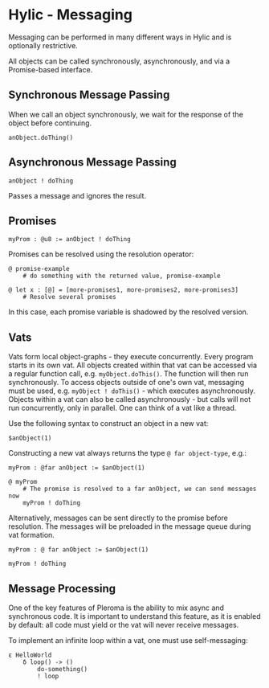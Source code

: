 # Hylic - Messaging

Messaging can be performed in many different ways in Hylic and is optionally restrictive.

All objects can be called synchronously, asynchronously, and via a Promise-based interface.

## Synchronous Message Passing

When we call an object synchronously, we wait for the response of the object before continuing.
```
anObject.doThing()
```
## Asynchronous Message Passing

```
anObject ! doThing
```
Passes a message and ignores the result.

## Promises

```
myProm : @u8 := anObject ! doThing
```

Promises can be resolved using the resolution operator:

```
@ promise-example
    # do something with the returned value, promise-example
    
@ let x : [@] = [more-promises1, more-promises2, more-promises3]
    # Resolve several promises
```

In this case, each promise variable is shadowed by the resolved version.

## Vats

Vats form local object-graphs - they execute concurrently.  Every program starts in its own vat.  All objects created within that vat can be accessed via a regular function call, e.g. `myObject.doThis()`.  The function will then run synchronously.  To access objects outside of one's own vat, messaging must be used, e.g. `myObject ! doThis()` - which executes asynchronously.  Objects within a vat can also be called asynchronously - but calls will not run concurrently, only in parallel.  One can think of a vat like a thread.

Use the following syntax to construct an object in a new vat:

```
$anObject(1)
```

Constructing a new vat always returns the type `@ far object-type`, e.g.:

```
myProm : @far anObject := $anObject(1)

@ myProm
    # The promise is resolved to a far anObject, we can send messages now
    myProm ! doThing
```

Alternatively, messages can be sent directly to the promise before resolution.  The messages will be preloaded in the message queue during vat formation.

```
myProm : @ far anObject := $anObject(1)

myProm ! doThing
```

## Message Processing

One of the key features of Pleroma is the ability to mix async and synchronous code.  It is important to understand this feature, as it is enabled by default: all code must yield or the vat will never receive messages.

To implement an infinite loop within a vat, one must use self-messaging:

```
ε HelloWorld
	δ loop() -> ()
        do-something()
        ! loop
```
